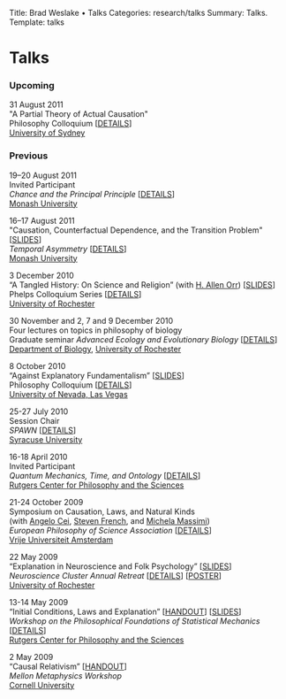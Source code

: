 Title: Brad Weslake &bull; Talks
Categories: research/talks
Summary: Talks.	
Template: talks

# Talks

### Upcoming ###

31 August 2011  
"A Partial Theory of Actual Causation"  
Philosophy Colloquium \[[<span class="small">DETAILS</span>][3]\]  
[University of Sydney][4]

 [3]: http://usydseminars.blogspot.com/
 [4]: http://sydney.edu.au/arts/philosophy/

### Previous ###

19–20 August 2011  
Invited Participant  
*Chance and the Principal Principle* \[[<span class="small">DETAILS</span>][1]\]  
[Monash University][2]

16–17 August 2011  
"Causation, Counterfactual Dependence, and the Transition Problem" \[[<span class="small">SLIDES</span>][transition]\]  
*Temporal Asymmetry* \[[<span class="small">DETAILS</span>][1]\]  
[Monash University][2]

 [1]: http://timechance2011.wordpress.com/
 [2]: http://arts.monash.edu.au/philosophy/
 [transition]: http://bweslake.s3.amazonaws.com/research/talks/transition_slides.pdf

3 December 2010  
“A Tangled History: On Science and Religion” (with [H. Allen Orr][5]) \[[<span class="small">SLIDES</span>][6]\]  
Phelps Colloquium Series \[[<span class="small">DETAILS</span>][7]\]  
[University of Rochester][8]

 [5]: http://www.rochester.edu/College/bio/professors/orr.html
 [6]: http://bweslake.s3.amazonaws.com/research/talks/tangled_slides.pdf
 [7]: http://www.rochester.edu/provost/phelps_colloquium.html
 [8]: http://www.rochester.edu/

30 November and 2, 7 and 9 December 2010  
Four lectures on topics in philosophy of biology  
Graduate seminar *Advanced Ecology and Evolutionary Biology* \[[<span class="small">DETAILS</span>][9]\]  
[Department of Biology][10], [University of Rochester][8]

 [9]: http://www.rochester.edu/college/bio/graduate/courses.html
 [10]: http://www.rochester.edu/College/BIO/index.php

8 October 2010  
“Against Explanatory Fundamentalism” \[[<span class="small">SLIDES</span>][11]\]  
Philosophy Colloquium \[[<span class="small">DETAILS</span>][12]\]  
[University of Nevada, Las Vegas][13]

 [11]: http://bweslake.s3.amazonaws.com/research/talks/fundamentalism_slides.pdf
 [12]: http://liberalarts.unlv.edu/Philosophy/colloquia.htm
 [13]: http://liberalarts.unlv.edu/Philosophy/

25-27 July 2010  
Session Chair  
*SPAWN* \[[<span class="small">DETAILS</span>][14]\]  
[Syracuse University][15]

 [14]: https://papresco.mysite.syr.edu/spawn2010/welcome.html
 [15]: http://syr.edu/

16-18 April 2010  
Invited Participant  
*Quantum Mechanics, Time, and Ontology* \[[<span class="small">DETAILS</span>][16]\]  
[Rutgers Center for Philosophy and the Sciences][17]

 [16]: http://fas-philosophy.rutgers.edu/hdemarest/timeontology.html
 [17]: http://fas-philosophy.rutgers.edu/philosophyscience/

21-24 October 2009  
Symposium on Causation, Laws, and Natural Kinds  
(with [Angelo Cei][18], [Steven French][19], and [Michela Massimi][20])  
*European Philosophy of Science Association* \[[<span class="small">DETAILS</span>][21]\]  
[Vrije Universiteit Amsterdam][22]

 [18]: http://leeds.academia.edu/AngeloCei
 [19]: http://www.philosophy.leeds.ac.uk/Staff/SF/Index.htm
 [20]: http://www.ucl.ac.uk/sts/massimi/index.htm
 [21]: http://www.epsa09.org/
 [22]: http://www.vu.nl/en/index.asp

22 May 2009  
“Explanation in Neuroscience and Folk Psychology” \[[<span class="small">SLIDES</span>][23]\]  
*Neuroscience Cluster Annual Retreat* \[[<span class="small">DETAILS</span>][24]\] \[[<span class="small">POSTER</span>][25]\]  
[University of Rochester][8]

 [23]: http://bweslake.s3.amazonaws.com/research/talks/retreat_slides.pdf
 [24]: http://www.urmc.rochester.edu/neuroscience/retreat/
 [25]: http://bweslake.s3.amazonaws.com/research/talks/retreat_poster.pdf

13-14 May 2009  
“Initial Conditions, Laws and Explanation” \[[<span class="small">HANDOUT</span>][26]\] \[[<span class="small">SLIDES</span>][27]\]  
*Workshop on the Philosophical Foundations of Statistical Mechanics* \[[<span class="small">DETAILS</span>][28]\]  
[Rutgers Center for Philosophy and the Sciences][17]

 [26]: http://bweslake.s3.amazonaws.com/research/talks/iclaws_handout.pdf
 [27]: http://bweslake.s3.amazonaws.com/research/talks/iclaws_slides.pdf
 [28]: http://fas-philosophy.rutgers.edu/hdemarest/StatMech.html

2 May 2009  
“Causal Relativism” \[[<span class="small">HANDOUT</span>][29]\]  
*Mellon Metaphysics Workshop*  
[Cornell University][30]

 [29]: http://bweslake.s3.amazonaws.com/research/talks/relativism_handout.pdf
 [30]: http://www.arts.cornell.edu/phil/